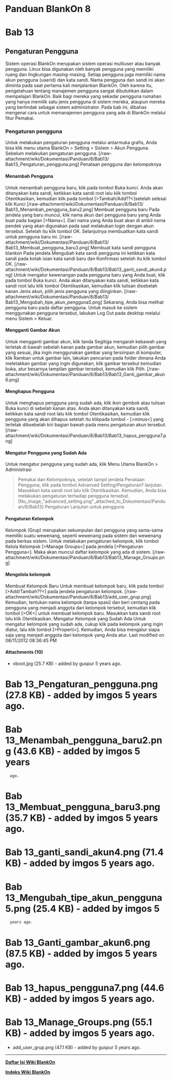 # Panduan BlankOn 8
# Bab 13
## Pengaturan Pengguna
Sistem operasi BlankOn merupakan sistem operasi multiuser atau banyak pengguna.
Linux bisa digunakan oleh banyak pengguna yang memiliki ruang dan lingkungan
masing-masing. Setiap pengguna juga memiliki nama akun pengguna (userid) dan
kata sandi. Nama pengguna dan sandi ini akan diminta pada saat pertama kali
menjalankan BlankOn.
Oleh karena itu, pengetahuan tentang manajemen pengguna sangat dibutuhkan dalam
mempelajari BlankOn. Baik bagi mereka yang sekadar pengguna rumahan yang hanya
memilik satu jenis pengguna di sistem mereka, ataupun mereka yang bertindak
sebagai sistem administrator.
Pada bab ini, dibahas mengenai cara untuk memanajemen pengguna yang ada di
BlankOn melalui fitur Pemakai.
### Pengaturan pengguna
Untuk melakukan pengaturan pengguna melalui antarmuka grafis, Anda bisa klik
menu utama BlankOn > Setting > Sistem > Akun Pengguna. Sebelum melakukan
pengaturan pengguna.
[/raw-attachment/wiki/Dokumentasi/Panduan/8/Bab13/
Bab13_Pengaturan_pengguna.png]
Penataan pengguna dan kelompoknya
#### Menambah Pengguna
Untuk menambah pengguna baru, klik pada tombol Buka kunci. Anda akan ditanyakan
kata sandi, ketikkan kata sandi root lalu klik tombol Otentikasikan, kemudian
klik pada tombol [>Tambah/Add??<]setelah selesai klik Kunci
[/raw-attachment/wiki/Dokumentasi/Panduan/8/Bab13/
Bab13_Menambah_pengguna_baru2.png]
Membuat pengguna baru
Pada jendela yang baru muncul, klik nama akun dari pengguna baru yang Anda buat
pada bagian [>Nama<]. Dari nama yang Anda buat akan di ambil nama pendek yang
akan digunakan pada saat melakukan login dengan akun tersebut. Setelah itu klik
tombol OK. Selanjutnya membuatkan kata sandi untuk pengguna baru ini.
[/raw-attachment/wiki/Dokumentasi/Panduan/8/Bab13/
Bab13_Membuat_pengguna_baru3.png]
Membuat kata sandi pengguna blankon
Pada jendela Mengubah kata sandi pengguna ini ketikkan kata sandi pada kotak
isian kata sandi baru dan Konfirmasi setelah itu klik tombol OK.
[/raw-attachment/wiki/Dokumentasi/Panduan/8/Bab13/Bab13_ganti_sandi_akun4.png]
Untuk mengatur kewenangan pada pengguna baru yang Anda buat, klik pada tombol
Buka kunci. Anda akan ditanyakan kata sandi, ketikkan kata sandi root lalu klik
tombol Otentikasikan, kemudian klik tulisan disebelah kanan Jenis akun, pilih
jenis pengguna yang diinginkan.
[/raw-attachment/wiki/Dokumentasi/Panduan/8/Bab13/
Bab13_Mengubah_tipe_akun_pengguna5.png]
Sekarang, Anda bisa melihat pengguna baru pada daftar pengguna. Untuk masuk ke
sistem menggunakan pengguna tersebut, lakukan Log Out pada desktop melalui menu
Sistem > Keluar.
#### Mengganti Gambar Akun
Untuk mengganti gambar akun, klik tanda Segitiga mengarah kebawah yang terletak
di bawah sebelah kanan pada gambar akun, kemudian pilih gambar yang sesuai,
jika ingin menggunakan gambar yang tersimpan di komputer, klik Ramban untuk
gambar lain, lakukan pencarian pada folder dimana Anda meletakkan gambar yang
ingin digunakan, klik gambar tersebut kemudian buka, atur besarnya tampilan
gambar tersebut, kemudian klik Pilih.
[/raw-attachment/wiki/Dokumentasi/Panduan/8/Bab13/Bab13_Ganti_gambar_akun6.png]
#### Menghapus Pengguna
Untuk menghapus pengguna yang sudah ada, klik ikon gembok atau tulisan Buka
kunci di sebelah kanan atas. Anda akan ditanyakan kata sandi, ketikkan kata
sandi root lalu klik tombol Otentikasikan, kemudian klik pengguna yang akan
dihapus setelah itu klikpada tombol - [>minus<] yang terletak dibsebelah kiri
bagian bawah pada menu pengaturan akun tersebut.
[/raw-attachment/wiki/Dokumentasi/Panduan/8/Bab13/Bab13_hapus_pengguna7.png]
#### Mengatur Pengguna yang Sudah Ada
Untuk mengatur pengguna yang sudah ada, klik Menu Utama BlankOn > Administrasi
> Pemakai dan Kelompoknya, setelah tampil jendela Penataan Pengguna, klik pada
tombol Advanved Setting/Pengaturan? lanjutan. Masukkan kata sandi root lalu
klik Otentikasikan. Kemudian, Anda bisa melakukan pengaturan terhadap pengguna
tersebut.
[No_image_"advanced_setting.png"_attached_to_Dokumentasi/Panduan/8/Bab13]
Pengaturan Lanjutan untuk pengguna
#### Pengaturan Kelompok
Kelompok (Grup) merupakan sekumpulan dari pengguna yang sama-sama memiliki
suatu wewenang, seperti wewenang pada sistem dan wewenang pada berkas sistem.
Untuk melakukan pengaturan kelompok, klik tombol Kelola Kelompok [>Manage
Groups<] pada jendela [>Pengaturan Pengguna<]. Maka akan muncul daftar kelompok
yang ada di sistem.
[/raw-attachment/wiki/Dokumentasi/Panduan/8/Bab13/Bab13_Manage_Groups.png]
#### Mengelola kelompok
Membuat Kelompok Baru
Untuk membuat kelompok baru, klik pada tombol [>Add/Tambah??<] pada jendela
pengaturan kelompok.
[/raw-attachment/wiki/Dokumentasi/Panduan/8/Bab13/add_user_grup.png]
Kemudian, tentukan nama kelompok (tanpa spasi) dan beri centang pada pengguna
yang menjadi anggota dari kelompok tersebut, kemudian klik tombol [>OK<] untuk
membuat kelompok baru. Masukkan kata sandi root lalu klik Otentikasikan.
Mengatur Kelompok yang Sudah Ada
Untuk mengatur kelompok yang sudah ada, cukup klik pada kelompok yang ingin
diatur, lalu klik tombol [>Properti<]. Kemudian, Anda bisa mengatur siapa saja
yang menjadi anggota dari kelompok yang Anda atur.
Last modified on 08/11/2012 08:36:45 PM
#### Attachments (10)
  * xboot.jpg​ (25.7 KB) - added by guspur 5 years ago.
# Bab 13_Pengaturan_pengguna.png​ (27.8 KB) - added by imgos 5 years ago.
# Bab 13_Menambah_pengguna_baru2.png​ (43.6 KB) - added by imgos 5 years
      ago.
# Bab 13_Membuat_pengguna_baru3.png​ (35.7 KB) - added by imgos 5 years ago.
# Bab 13_ganti_sandi_akun4.png​ (71.4 KB) - added by imgos 5 years ago.
# Bab 13_Mengubah_tipe_akun_pengguna5.png​ (25.4 KB) - added by imgos 5
      years ago.
# Bab 13_Ganti_gambar_akun6.png​ (87.5 KB) - added by imgos 5 years ago.
# Bab 13_hapus_pengguna7.png​ (44.6 KB) - added by imgos 5 years ago.
# Bab 13_Manage_Groups.png​ (55.1 KB) - added by imgos 5 years ago.
  * add_user_grup.png​ (47.1 KB) - added by guspur 5 years ago.

---
[**Daftar Isi Wiki BlankOn**](/DaftarIsi/README.md)
 
[**Indeks Wiki BlankOn**](/Indeks.md)
